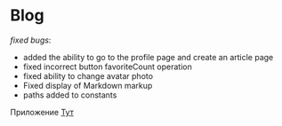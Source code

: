 # Blog
_fixed bugs_:
* added the ability to go to the profile page and create an article page
* fixed incorrect button favoriteCount operation
* fixed ability to change avatar photo
* Fixed display of Markdown markup
* paths added to constants

Приложение [Тут](https://blog-denispapushajava.vercel.app/)
